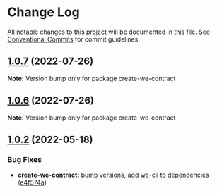 # Change Log

All notable changes to this project will be documented in this file.
See [Conventional Commits](https://conventionalcommits.org) for commit guidelines.

## [1.0.7](https://github.com/waves-enterprise/js-contract-sdk/compare/create-we-contract@1.0.6...create-we-contract@1.0.7) (2022-07-26)

**Note:** Version bump only for package create-we-contract





## [1.0.6](https://github.com/waves-enterprise/js-contract-sdk/compare/create-we-contract@1.0.5...create-we-contract@1.0.6) (2022-07-26)

**Note:** Version bump only for package create-we-contract





## [1.0.2](https://github.com/waves-enterprise/js-contract-sdk/compare/create-we-contract@1.0.1...create-we-contract@1.0.2) (2022-05-18)


### Bug Fixes

* **create-we-contract:** bump versions, add we-cli to dependencies ([e4f574a](https://github.com/waves-enterprise/js-contract-sdk/commit/e4f574ada1c57d845799e499209cee2ee233abb0))
